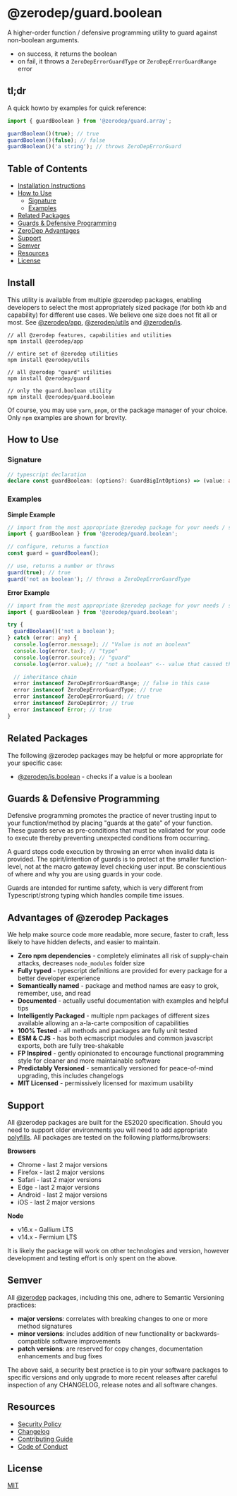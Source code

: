 # @zerodep/guard.boolean

A higher-order function / defensive programming utility to guard against non-boolean arguments.

- on success, it returns the boolean
- on fail, it throws a `ZeroDepErrorGuardType` or `ZeroDepErrorGuardRange` error

## tl;dr

A quick howto by examples for quick reference:

```typescript
import { guardBoolean } from '@zerodep/guard.array';

guardBoolean()(true); // true
guardBoolean()(false); // false
guardBoolean()('a string'); // throws ZeroDepErrorGuard
```

## Table of Contents

- [Installation Instructions](#install)
- [How to Use](#how-to-use)
  - [Signature](#signature)
  - [Examples](#examples)
- [Related Packages](#related-packages)
- [Guards & Defensive Programming](#guards--defensive-programming)
- [ZeroDep Advantages](#advantages-of-zerodep-packages)
- [Support](#support)
- [Semver](#semver)
- [Resources](#resources)
- [License](#license)

## Install

This utility is available from multiple @zerodep packages, enabling developers to select the most appropriately sized package (for both kb and capability) for different use cases. We believe one size does not fit all or most. See [@zerodep/app](https://www.npmjs.com/package/@zerodep/app), [@zerodep/utils](https://www.npmjs.com/package/@zerodep/utils) and [@zerodep/is](https://www.npmjs.com/package/@zerodep/guards).

```
// all @zerodep features, capabilities and utilities
npm install @zerodep/app

// entire set of @zerodep utilities
npm install @zerodep/utils

// all @zerodep "guard" utilities
npm install @zerodep/guard

// only the guard.boolean utility
npm install @zerodep/guard.boolean
```

Of course, you may use `yarn`, `pnpm`, or the package manager of your choice. Only `npm` examples are shown for brevity.

## How to Use

### Signature

```typescript
// typescript declaration
declare const guardBoolean: (options?: GuardBigIntOptions) => (value: any) => boolean;
```

### Examples

**Simple Example**

```typescript
// import from the most appropriate @zerodep package for your needs / specific use case (see the Install section above)
import { guardBoolean } from '@zerodep/guard.boolean';

// configure, returns a function
const guard = guardBoolean();

// use, returns a number or throws
guard(true); // true
guard('not an boolean'); // throws a ZeroDepErrorGuardType
```

**Error Example**

```typescript
// import from the most appropriate @zerodep package for your needs / specific use case (see the Install section above)
import { guardBoolean } from '@zerodep/guard.boolean';

try {
  guardBoolean()('not a boolean');
} catch (error: any) {
  console.log(error.message); // "Value is not an boolean"
  console.log(error.tax); // "type"
  console.log(error.source); // "guard"
  console.log(error.value); // "not a boolean" <-- value that caused the error

  // inheritance chain
  error instanceof ZeroDepErrorGuardRange; // false in this case
  error instanceof ZeroDepErrorGuardType; // true
  error instanceof ZeroDepErrorGuard; // true
  error instanceof ZeroDepError; // true
  error instanceof Error; // true
}
```

## Related Packages

The following @zerodep packages may be helpful or more appropriate for your specific case:

- [@zerodep/is.boolean](https://www.npmjs.com/package/@zerodep/is.boolean) - checks if a value is a boolean

## Guards & Defensive Programming

Defensive programming promotes the practice of never trusting input to your function/method by placing "guards at the gate" of your function. These guards serve as pre-conditions that must be validated for your code to execute thereby preventing unexpected conditions from occurring.

A guard stops code execution by throwing an error when invalid data is provided. The spirit/intention of guards is to protect at the smaller function-level, not at the macro gateway level checking user input. Be conscientious of where and why you are using guards in your code.

Guards are intended for runtime safety, which is very different from Typescript/strong typing which handles compile time issues.

## Advantages of @zerodep Packages

We help make source code more readable, more secure, faster to craft, less likely to have hidden defects, and easier to maintain.

- **Zero npm dependencies** - completely eliminates all risk of supply-chain attacks, decreases `node_modules` folder size
- **Fully typed** - typescript definitions are provided for every package for a better developer experience
- **Semantically named** - package and method names are easy to grok, remember, use, and read
- **Documented** - actually useful documentation with examples and helpful tips
- **Intelligently Packaged** - multiple npm packages of different sizes available allowing an a-la-carte composition of capabilities
- **100% Tested** - all methods and packages are fully unit tested
- **ESM & CJS** - has both ecmascript modules and common javascript exports, both are fully tree-shakable
- **FP Inspired** - gently opinionated to encourage functional programming style for cleaner and more maintainable software
- **Predictably Versioned** - semantically versioned for peace-of-mind upgrading, this includes changelogs
- **MIT Licensed** - permissively licensed for maximum usability

## Support

All @zerodep packages are built for the ES2020 specification. Should you need to support older environments you will need to add appropriate [polyfills](https://developer.mozilla.org/en-US/docs/Glossary/Polyfill). All packages are tested on the following platforms/browsers:

**Browsers**

- Chrome - last 2 major versions
- Firefox - last 2 major versions
- Safari - last 2 major versions
- Edge - last 2 major versions
- Android - last 2 major versions
- iOS - last 2 major versions

**Node**

- v16.x - Gallium LTS
- v14.x - Fermium LTS

It is likely the package will work on other technologies and version, however development and testing effort is only spent on the above.

## Semver

All [@zerodep](https://github.com/cdepage/zerodep) packages, including this one, adhere to Semantic Versioning practices:

- **major versions**: correlates with breaking changes to one or more method signatures
- **minor versions**: includes addition of new functionality or backwards-compatible software improvements
- **patch versions**: are reserved for copy changes, documentation enhancements and bug fixes

The above said, a security best practice is to pin your software packages to specific versions and only upgrade to more recent releases after careful inspection of any CHANGELOG, release notes and all software changes.

## Resources

- [Security Policy](https://github.com/cdepage/zerodep/blob/main/SECURITY.md)
- [Changelog](https://github.com/cdepage/zerodep/blob/main/packages/guard/guard.boolean/CHANGELOG.md)
- [Contributing Guide](https://github.com/cdepage/zerodep/blob/main/CONTRIBUTING.md)
- [Code of Conduct](https://github.com/cdepage/zerodep/blob/main/CODE_OF_CONDUCT.md)

## License

[MIT](https://github.com/cdepage/zerodep/blob/main/LICENSE)

